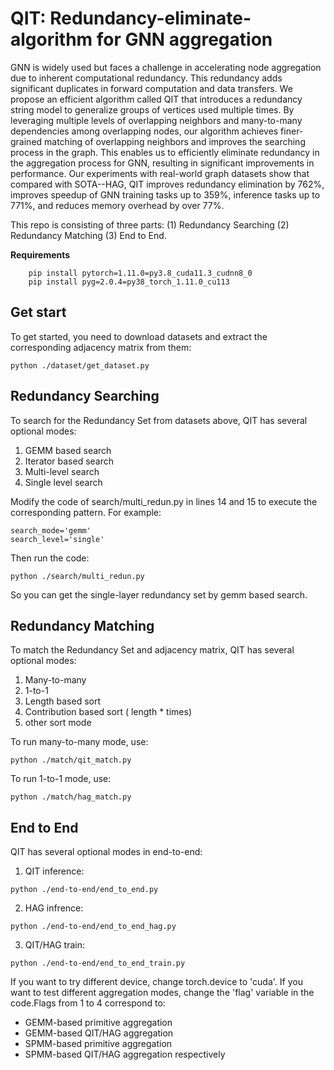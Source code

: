 # QIT: Redundancy-eliminate-algorithm for GNN aggregation
GNN is widely used but faces a challenge in accelerating node aggregation due to inherent computational redundancy. 
This redundancy adds significant duplicates in forward computation and data transfers. 
We propose an efficient algorithm called QIT that introduces a redundancy string model to generalize groups of vertices used multiple times. 
By leveraging multiple levels of overlapping neighbors and many-to-many dependencies among overlapping nodes, our algorithm achieves finer-grained matching of overlapping neighbors and improves the searching process in the graph. 
This enables us to efficiently eliminate redundancy in the aggregation process for GNN, resulting in significant improvements in performance.
Our experiments with real-world graph datasets show that compared with SOTA--HAG, QIT improves redundancy elimination by 762%, improves speedup of GNN training tasks up to 359%, inference tasks up to 771%, and reduces memory overhead by over 77%.

This repo is consisting of three parts: (1) Redundancy Searching (2) Redundancy Matching (3) End to End.

**Requirements**


```
    pip install pytorch=1.11.0=py3.8_cuda11.3_cudnn8_0
    pip install pyg=2.0.4=py38_torch_1.11.0_cu113
```

## Get start
To get started, you need to download datasets and extract the corresponding adjacency matrix from them:
```
python ./dataset/get_dataset.py
```


## Redundancy Searching
To search for the Redundancy Set from datasets above, QIT has several optional modes:

1. GEMM based search
2. Iterator based search
3. Multi-level search
4. Single level search

Modify the code of search/multi_redun.py in lines 14 and 15 to execute the corresponding pattern. For example:
```
search_mode='gemm'
search_level='single'
```
Then run the code:
```
python ./search/multi_redun.py
```
So you can get the single-layer redundancy set by gemm based search.
## Redundancy Matching
To match the Redundancy Set and adjacency matrix, QIT has several optional modes:
1. Many-to-many
2. 1-to-1
3. Length based sort
4. Contribution based sort ( length * times)
5. other sort mode

To run many-to-many mode, use:
```
python ./match/qit_match.py
```
To run 1-to-1 mode, use:
```
python ./match/hag_match.py
```


## End to End
QIT has several optional modes in end-to-end:
1. QIT inference:
```
python ./end-to-end/end_to_end.py
```
2. HAG infrence:
```
python ./end-to-end/end_to_end_hag.py
```
3. QIT/HAG train:
```
python ./end-to-end/end_to_end_train.py
```

If you want to try different device, change torch.device to 'cuda'. If you want to test different aggregation modes, change the 'flag' variable in the code.Flags from 1 to 4 correspond to: 
- GEMM-based primitive aggregation 
- GEMM-based QIT/HAG aggregation 
- SPMM-based primitive aggregation 
- SPMM-based QIT/HAG aggregation respectively
